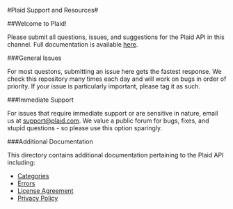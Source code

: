 #Plaid Support and Resources#

##Welcome to Plaid!

Please submit all questions, issues, and suggestions for the Plaid API in this channel. Full documentation is available [here](https://plaid.com/v2/docs).


###General Issues

For most questons, submitting an issue here gets the fastest response. We check this repository many times each day and will work on bugs in order of priority. If your issue is particularly important, please tag it as such.


###Immediate Support

For issues that require immediate support or are sensitive in nature, email us at support@plaid.com. We value a public forum for bugs, fixes, and stupid questions - so please use this option sparingly.


###Additional Documentation

This directory contains additional documentation pertaining to the Plaid API including:
 - [Categories](https://github.com/plaid/support/blob/master/categories.md)
 - [Errors](https://github.com/plaid/support/blob/master/errors.md)
 - [License Agreement](https://github.com/plaid/support/blob/master/license.md)
 - [Privacy Policy](https://github.com/plaid/support/blob/master/privacy.md)